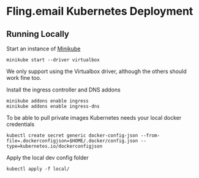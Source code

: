 # Fling.email Kubernetes Deployment

## Running Locally

Start an instance of [Minikube](https://minikube.sigs.k8s.io/docs/start/)
```
minikube start --driver virtualbox
```
We only support using the Virtualbox driver, although the others should work fine too.

Install the ingress controller and DNS addons
```
minikube addons enable ingress
minikube addons enable ingress-dns
```

To be able to pull private images Kubernetes needs your local docker credentials
```
kubectl create secret generic docker-config-json --from-file=.dockerconfigjson=$HOME/.docker/config.json --type=kubernetes.io/dockerconfigjson
```

Apply the local dev config folder
```
kubectl apply -f local/
```
